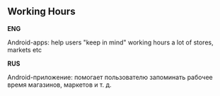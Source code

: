 ## Working Hours

**ENG**

Android-apps: help users "keep in mind" working hours a lot of stores, markets etc

**RUS**

Android-приложение: помогает пользователю запоминать рабочее время магазинов, маркетов и т. д.